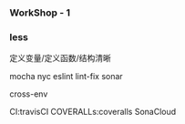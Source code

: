 ### WorkShop - 1

### less
定义变量/定义函数/结构清晰


mocha
nyc
eslint
lint-fix
sonar

cross-env

CI:travisCI
COVERALLs:coveralls
SonaCloud